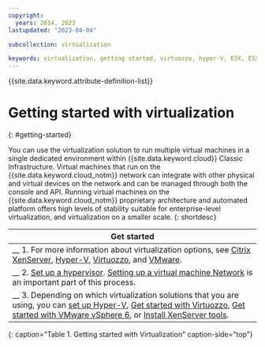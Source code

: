 ```yaml
---
copyright:
  years: 2014, 2023
lastupdated: "2023-04-04"

subcollection: virtualization

keywords: virtualization, getting started, virtuozzo, hyper-V, ESX, ESXi
---
```


{{site.data.keyword.attribute-definition-list}}

# Getting started with virtualization
{: #getting-started}

You can use the virtualization solution to run multiple virtual machines in a single dedicated environment within {{site.data.keyword.cloud}} Classic Infrastructure. Virtual machines that run on the {{site.data.keyword.cloud_notm}} network can integrate with other physical and virtual devices on the network and can be managed through both the console and API. Running virtual machines on the {{site.data.keyword.cloud_notm}} proprietary architecture and automated platform offers high levels of stability suitable for enterprise-level virtualization, and virtualization on a smaller scale.
{: shortdesc}

| Get started |
|------------------|
| __ 1. For more information about virtualization options, see [Citrix XenServer](/docs/virtualization?topic=virtualization-what-is-citrix-xenserver-), [Hyper-V](/docs/virtualization?topic=virtualization-what-is-hyper-v-), [Virtuozzo](/docs/virtualization?topic=virtualization-what-is-virtuozzo-), and [VMware](/docs/vmware?topic=vmware-vmware-getting-started). |
| __ 2. [Set up a hypervisor](/docs/virtualization?topic=virtualization-setting-up-a-hypervisor). [Setting up a virtual machine Network](/docs/virtualization?topic=virtualization-setting-up-a-virtual-machine-network) is an important part of this process. |
| __ 3. Depending on which virtualization solutions that you are using, you can [set up Hyper-V](/docs/virtualization?topic=virtualization-setting-up-hyper-v), [Get started with Virtuozzo](/docs/virtualization?topic=virtualization-getting-started-with-virtuozzo), [Get started with VMware vSphere 6](/docs/vmware?topic=vmware-vmware-getting-started), or [Install XenServer tools](/docs/virtualization?topic=virtualization-installing-xenserver-tools-when-using-linux). |
{: caption="Table 1. Getting started with Virtualization" caption-side="top"}
